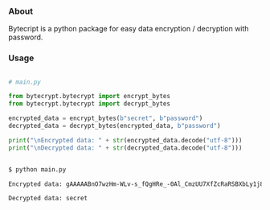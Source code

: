 ### About
Bytecript is a python package for easy data encryption / decryption with password.

### Usage
```py

# main.py

from bytecrypt.bytecrypt import encrypt_bytes
from bytecrypt.bytecrypt import decrypt_bytes

encrypted_data = encrypt_bytes(b"secret", b"password")
decrypted_data = decrypt_bytes(encrypted_data, b"password")

print("\nEncrypted data: " + str(encrypted_data.decode("utf-8")))
print("\nDecrypted data: " + str(decrypted_data.decode("utf-8")))


```

```sh

$ python main.py

Encrypted data: gAAAAABnO7wzHm-WLv-s_fQgHRe_-0Al_CmzUU7XfZcRaRSBXbLy1j8Z97KhiY8nZbaHETyKSO_NuGQH1f73MMs58nrT7pxWJg==

Decrypted data: secret

```
